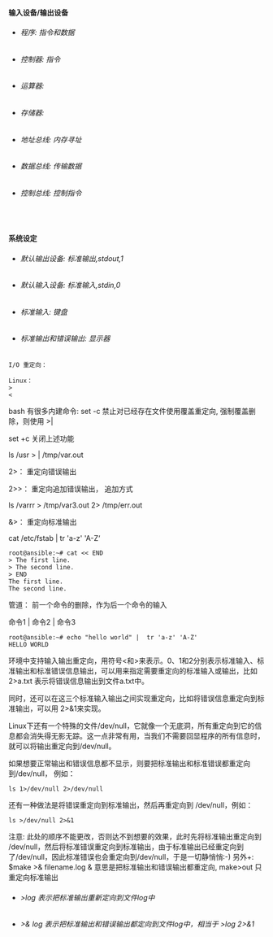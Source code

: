 #### 输入设备/输出设备
* ###### 程序:     指令和数据
* ###### 控制器:   指令
* ###### 运算器:
* ###### 存储器:
* ###### 地址总线: 内存寻址
* ###### 数据总线: 传输数据
* ###### 控制总线: 控制指令

<br>

#### 系统设定
* ###### 默认输出设备: 标准输出,stdout,1
* ###### 默认输入设备: 标准输入,stdin,0
* ###### 标准输入: 键盘
* ###### 标准输出和错误输出: 显示器

```shell
I/O 重定向：

Linux：
>
<
```

bash 有很多内建命令: set -c 禁止对已经存在文件使用覆盖重定向, 强制覆盖删除，则使用  >|

set +c      关闭上述功能

ls /usr > | /tmp/var.out        

2>：     重定向错误输出

2>>：  重定向追加错误输出， 追加方式

ls /varrr   >  /tmp/var3.out   2> /tmp/err.out

&>：     重定向标准输出

cat /etc/fstab | tr 'a-z' 'A-Z‘

```shell
root@ansible:~# cat << END
> The first line.
> The second line.
> END
The first line.
The second line.
```


管道： 前一个命令的删除，作为后一个命令的输入

命令1  |  命令2  |  命令3

```shell
root@ansible:~# echo "hello world" |  tr 'a-z' 'A-Z'
HELLO WORLD
```

环境中支持输入输出重定向，用符号<和>来表示。0、1和2分别表示标准输入、标准输出和标准错误信息输出，可以用来指定需要重定向的标准输入或输出，比如 2>a.txt 表示将错误信息输出到文件a.txt中。

同时，还可以在这三个标准输入输出之间实现重定向，比如将错误信息重定向到标准输出，可以用 2>&1来实现。

Linux下还有一个特殊的文件/dev/null，它就像一个无底洞，所有重定向到它的信息都会消失得无影无踪。这一点非常有用，当我们不需要回显程序的所有信息时，就可以将输出重定向到/dev/null。

如果想要正常输出和错误信息都不显示，则要把标准输出和标准错误都重定向到/dev/null， 例如：

```shell
ls 1>/dev/null 2>/dev/null
```

还有一种做法是将错误重定向到标准输出，然后再重定向到 /dev/null，例如：

```shell
ls >/dev/null 2>&1
```
注意: 此处的顺序不能更改，否则达不到想要的效果，此时先将标准输出重定向到 /dev/null，然后将标准错误重定向到标准输出，由于标准输出已经重定向到了/dev/null，因此标准错误也会重定向到/dev/null，于是一切静悄悄:-)
另外+: $make >& filename.log &   意思是把标准输出和错误输出都重定向, make>out 只重定向标准输出
* ###### >log 表示把标准输出重新定向到文件log中
* ###### >& log 表示把标准输出和错误输出都定向到文件log中，相当于 >log 2>&1

